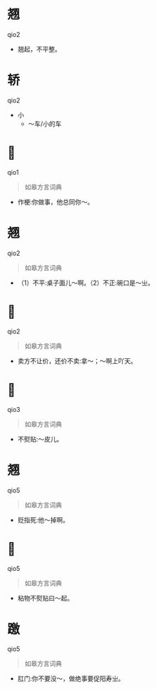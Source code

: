 # 翘
qio2
- 翘起，不平整。
# 轿
qio2
- 小
  - ～车/小的车

# 𡰑
qio1
> 如皋方言词典
- 作梗:你做事，他总同你～。

# 翘
qio2
> 如皋方言词典
- （1）不平:桌子面儿～啊。（2）不正:碗口是～㞢。

# 𡰑
qio2
> 如皋方言词典
- 卖方不让价，还价不卖:拿～；～啊上吖天。

# 𥀣
qio3
> 如皋方言词典
- 不熨贴:～皮儿。

# 翘
qio5
> 如皋方言词典
- 贬指死:他～掉啊。

# 𥀣
qio5
> 如皋方言词典
- 粘物不熨贴曰～起。

# 躈
qio5
> 如皋方言词典
- 肛门:你不要没～，做绝事要促阳寿㞢。
